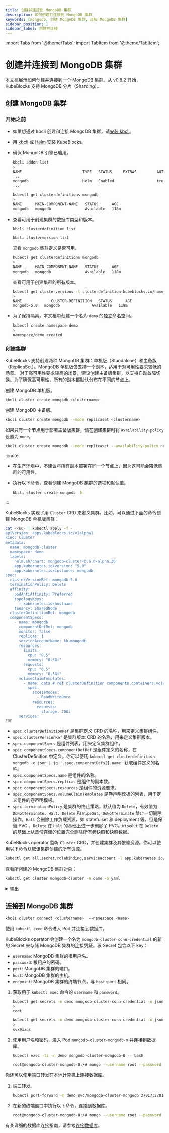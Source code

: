 ```yaml
---
title: 创建并连接到 MongoDB 集群
description: 如何创建并连接到 MongoDB 集群
keywords: [mongodb, 创建 MongoDB 集群, 连接 MongoDB 集群]
sidebar_position: 1
sidebar_label: 创建并连接
---
```


import Tabs from '@theme/Tabs';
import TabItem from '@theme/TabItem';

# 创建并连接到 MongoDB 集群

本文档展示如何创建并连接到一个 MongoDB 集群。从 v0.8.2 开始，KubeBlocks 支持 MongoDB 分片（Sharding）。

## 创建 MongoDB 集群

### 开始之前

* 如果想通过 kbcli 创建和连接 MongoDB 集群，请[安装 kbcli](./../../installation/install-with-kbcli/install-kbcli.md)。
* 用 [kbcli](./../../installation/install-with-kbcli/install-kubeblocks-with-kbcli.md) 或 [Helm](./../../installation/install-with-helm/install-kubeblocks-with-helm.md) 安装 KubeBlocks。
* 确保 MongoDB 引擎已启用。
  
  <Tabs>

  <TabItem value="kbcli" label="kbcli" default>

  ```bash
  kbcli addon list
  >
  NAME                           TYPE   STATUS     EXTRAS         AUTO-INSTALL   INSTALLABLE-SELECTOR
  ...
  mongodb                        Helm   Enabled                   true
  ...
  ```

  </TabItem>

  <TabItem value="kubectl" label="kubectl">

  ```bash
  kubectl get clusterdefinitions mongodb
  >
  NAME      MAIN-COMPONENT-NAME   STATUS      AGE
  mongodb   mongodb               Available   118m
  ```

  </TabItem>

  </Tabs>

* 查看可用于创建集群的数据库类型和版本。

  <Tabs>

  <TabItem value="kbcli" label="kbcli" default>

  ```bash
  kbcli clusterdefinition list

  kbcli clusterversion list
  ```

  </TabItem>

  <TabItem value="kubectl" label="kubectl">

  查看 `mongodb` 集群定义是否可用。

  ```bash
  kubectl get clusterdefinitions mongodb
  >
  NAME      MAIN-COMPONENT-NAME   STATUS      AGE
  mongodb   mongodb               Available   118m
  ```

  查看可用于创建集群的所有版本。

  ```bash
  kubectl get clusterversions -l clusterdefinition.kubeblocks.io/name=mongodb
  >
  NAME             CLUSTER-DEFINITION   STATUS      AGE
  mongodb-5.0   mongodb              Available   118m
  ```

  </TabItem>

  </Tabs>

* 为了保持隔离，本文档中创建一个名为 `demo` 的独立命名空间。

  ```bash
  kubectl create namespace demo
  >
  namespace/demo created
  ```

### 创建集群

KubeBlocks 支持创建两种 MongoDB 集群：单机版（Standalone）和主备版（ReplicaSet）。MongoDB 单机版仅支持一个副本，适用于对可用性要求较低的场景。 对于高可用性要求较高的场景，建议创建主备版集群，以支持自动故障切换。为了确保高可用性，所有的副本都默认分布在不同的节点上。
<Tabs>

<TabItem value="kbcli" label="kbcli" default>

创建 MongoDB 单机版。

```bash
kbcli cluster create mongodb <clustername>
```

创建 MongoDB 主备版。

```bash
kbcli cluster create mongodb --mode replicaset <clustername>
```

如果只有一个节点用于部署主备版集群，请在创建集群时将 `availability-policy` 设置为 `none`。

```bash
kbcli cluster create mongodb --mode replicaset --availability-policy none <clustername>
```

:::note

* 在生产环境中，不建议将所有副本部署在同一个节点上，因为这可能会降低集群的可用性。
* 执行以下命令，查看创建 MongoDB 集群的选项和默认值。
  
  ```bash
  kbcli cluster create mongodb -h
  ```

:::

</TabItem>

<TabItem value="kubectl" label="kubectl">

KubeBlocks 实现了用 `Cluster` CRD 来定义集群。比如，可以通过下面的命令创建 MongoDB 单机版集群：
  ```bash
  cat <<EOF | kubectl apply -f -
  apiVersion: apps.kubeblocks.io/v1alpha1
  kind: Cluster
  metadata:
    name: mongodb-cluster
    namespace: demo
    labels: 
      helm.sh/chart: mongodb-cluster-0.6.0-alpha.36
      app.kubernetes.io/version: "5.0"
      app.kubernetes.io/instance: mongodb
  spec:
    clusterVersionRef: mongodb-5.0
    terminationPolicy: Delete  
    affinity:
      podAntiAffinity: Preferred
      topologyKeys:
        - kubernetes.io/hostname
      tenancy: SharedNode
    clusterDefinitionRef: mongodb
    componentSpecs:
      - name: mongodb
        componentDefRef: mongodb      
        monitor: false      
        replicas: 1
        serviceAccountName: kb-mongodb      
        resources:
          limits:
            cpu: "0.5"
            memory: "0.5Gi"
          requests:
            cpu: "0.5"
            memory: "0.5Gi"      
        volumeClaimTemplates:
          - name: data # ref clusterDefinition components.containers.volumeMounts.name
            spec:
              accessModes:
                - ReadWriteOnce
              resources:
                requests:
                  storage: 20Gi      
        services:
  EOF
  ```

* `spec.clusterDefinitionRef` 是集群定义 CRD 的名称，用来定义集群组件。
* `spec.clusterVersionRef` 是集群版本 CRD 的名称，用来定义集群版本。
* `spec.componentSpecs` 是组件列表，用来定义集群组件。
* `spec.componentSpecs.componentDefRef` 是组件定义的名称，在 ClusterDefinition 中定义。你可以使用 `kubectl get clusterdefinition mongodb -o json | jq '.spec.componentDefs[].name'` 获取组件定义的名称。
* `spec.componentSpecs.name` 是组件的名称。
* `spec.componentSpecs.replicas` 是组件的副本数。
* `spec.componentSpecs.resources` 是组件的资源要求。
* `spec.componentSpecs.volumeClaimTemplates` 是卷声明模板的列表，用于定义组件的卷声明模板。
* `spec.terminationPolicy` 是集群的终止策略，默认值为 `Delete`，有效值为 `DoNotTerminate`、`Halt`、`Delete` 和 `WipeOut`。`DoNotTerminate` 禁止一切删除操作。`Halt` 会删除工作负载资源，如 statefulset 和 deployment 等，但是保留 PVC 。`Delete` 在 `Halt` 的基础上进一步删除了 PVC。`WipeOut` 在 `Delete` 的基础上从备份存储的位置完全删除所有卷快照和快照数据。

KubeBlocks operator 监听 `Cluster` CRD，并创建集群及其依赖资源。你可以使用以下命令获取该集群创建的所有资源。

```bash
kubectl get all,secret,rolebinding,serviceaccount -l app.kubernetes.io/instance=mongodb-cluster -n demo
```

查看所创建的 MongoDB 集群对象：

```bash
kubectl get cluster mongodb-cluster -n demo -o yaml
```

<details>

<summary>输出</summary>

```yaml
apiVersion: apps.kubeblocks.io/v1alpha1
kind: Cluster
metadata:
  annotations:
    kubectl.kubernetes.io/last-applied-configuration: |
      {"apiVersion":"apps.kubeblocks.io/v1alpha1","kind":"Cluster","metadata":{"annotations":{},"labels":{"app.kubernetes.io/instance":"mongodb","app.kubernetes.io/version":"5.0","helm.sh/chart":"mongodb-cluster-0.6.0-alpha.36"},"name":"mongodb-cluster","namespace":"demo"},"spec":{"affinity":{"podAntiAffinity":"Preferred","tenancy":"SharedNode","topologyKeys":["kubernetes.io/hostname"]},"clusterDefinitionRef":"mongodb","clusterVersionRef":"mongodb-5.0","componentSpecs":[{"componentDefRef":"mongodb","monitor":false,"name":"mongodb","replicas":1,"resources":{"limits":{"cpu":"0.5","memory":"0.5Gi"},"requests":{"cpu":"0.5","memory":"0.5Gi"}},"serviceAccountName":"kb-mongodb","services":null,"volumeClaimTemplates":[{"name":"data","spec":{"accessModes":["ReadWriteOnce"],"resources":{"requests":{"storage":"20Gi"}}}}]}],"terminationPolicy":"Delete"}}
  creationTimestamp: "2023-07-19T08:59:48Z"
  finalizers:
  - cluster.kubeblocks.io/finalizer
  generation: 1
  labels:
    app.kubernetes.io/instance: mongodb
    app.kubernetes.io/version: 5.0
    clusterdefinition.kubeblocks.io/name: mongodb
    clusterversion.kubeblocks.io/name: mongodb-5.0
    helm.sh/chart: mongodb-cluster-0.6.0-alpha.36
  name: mongodb-cluster
  namespace: demo
  resourceVersion: "16137"
  uid: 6a488eaa-29f2-417f-b248-d10d0512e14a
spec:
  affinity:
    podAntiAffinity: Preferred
    tenancy: SharedNode
    topologyKeys:
    - kubernetes.io/hostname
  clusterDefinitionRef: mongodb
  clusterVersionRef: mongodb-5.0
  componentSpecs:
  - componentDefRef: mongodb
    monitor: false
    name: mongodb
    noCreatePDB: false
    replicas: 1
    resources:
      limits:
        cpu: "0.5"
        memory: 0.5Gi
      requests:
        cpu: "0.5"
        memory: 0.5Gi
    serviceAccountName: kb-mongodb
    volumeClaimTemplates:
    - name: data
      spec:
        accessModes:
        - ReadWriteOnce
        resources:
          requests:
            storage: 20Gi
  terminationPolicy: Delete
status:
  clusterDefGeneration: 2
  components:
    mongodb:
      consensusSetStatus:
        leader:
          accessMode: ReadWrite
          name: primary
          pod: mongodb-cluster-mongodb-0
      phase: Running
      podsReady: true
      podsReadyTime: "2023-07-19T09:00:24Z"
  conditions:
  - lastTransitionTime: "2023-07-19T08:59:49Z"
    message: 'The operator has started the provisioning of Cluster: mongodb-cluster'
    observedGeneration: 1
    reason: PreCheckSucceed
    status: "True"
    type: ProvisioningStarted
  - lastTransitionTime: "2023-07-19T08:59:49Z"
    message: Successfully applied for resources
    observedGeneration: 1
    reason: ApplyResourcesSucceed
    status: "True"
    type: ApplyResources
  - lastTransitionTime: "2023-07-19T09:00:24Z"
    message: all pods of components are ready, waiting for the probe detection successful
    reason: AllReplicasReady
    status: "True"
    type: ReplicasReady
  - lastTransitionTime: "2023-07-19T09:00:29Z"
    message: 'Cluster: mongodb-cluster is ready, current phase is Running'
    reason: ClusterReady
    status: "True"
    type: Ready
  observedGeneration: 1
  phase: Running
```

</details>

</TabItem>

</Tabs>

## 连接到 MongoDB 集群

<Tabs>

<TabItem value="kbcli" label="kbcli" default>

```bash
kbcli cluster connect <clustername>  --namespace <name>
```

</TabItem>

<TabItem value="kubectl" label="kubectl">

使用 `kubectl exec` 命令进入 Pod 并连接到数据库。

KubeBlocks operator 会创建一个名为 `mongodb-cluster-conn-credential` 的新的 Secret 来存储 MongoDB 集群的连接凭证。该 Secret 包含以下 key：

* `username`: MongoDB 集群的根用户名。
* `password`: 根用户的密码。
* `port`: MongoDB 集群的端口。
* `host`: MongoDB 集群的主机。
* `endpoint`: MongoDB 集群的终端节点，与 `host:port` 相同。

1. 获取用于 `kubectl exec` 命令的 `username` 和 `password`。

    ```bash
    kubectl get secrets -n demo mongodb-cluster-conn-credential -o jsonpath='{.data.\username}' | base64 -d
    >
    root

    kubectl get secrets -n demo mongodb-cluster-conn-credential -o jsonpath='{.data.\password}' | base64 -d
    >
    svk9xzqs
    ```

2. 使用用户名和密码，进入 Pod `mongodb-cluster-mongodb-0` 并连接到数据库。

    ```bash
    kubectl exec -ti -n demo mongodb-cluster-mongodb-0 -- bash

    root@mongodb-cluster-mongodb-0:/# mongo --username root --password svk9xzqs --authenticationDatabase admin
    ```

</TabItem>

<TabItem value="port-forward" label="port-forward">

你还可以使用端口转发在本地计算机上连接数据库。

1. 端口转发。

   ```bash
   kubectl port-forward -n demo svc/mongodb-cluster-mongodb 27017:27017  
   ```

2. 在新的终端窗口中执行以下命令，连接到数据库。

   ```bash
   root@mongodb-cluster-mongodb-0:/# mongo --username root --password svk9xzqs --authenticationDatabase admin
   ```

</TabItem>

</Tabs>

有关详细的数据库连接指南，请参考[连接数据库](./../../create-and-connect-databases/overview-on-connect-databases.md)。